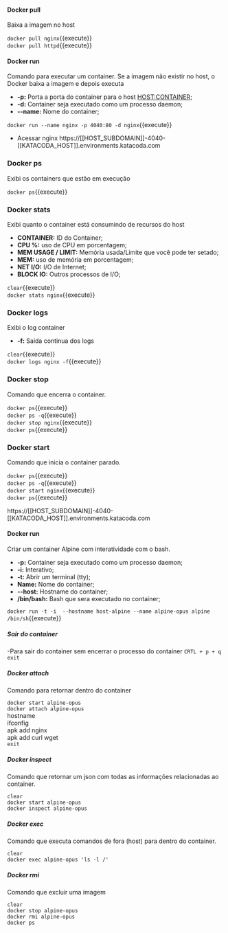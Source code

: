 #### Docker pull
Baixa a imagem no host

`docker pull nginx`{{execute}} <br>
`docker pull httpd`{{execute}}

#### Docker run
Comando para executar um container. Se a imagem não existir no host, o Docker baixa a imagem e depois executa

- **-p:** Porta a porta do container para o host <HOST:CONTAINER>;
- **-d:** Container seja executado como um processo daemon;
- **--name:** Nome do container;

`docker run --name nginx -p 4040:80 -d nginx`{{execute}}
- Acessar nginx
https://[[HOST_SUBDOMAIN]]-4040-[[KATACODA_HOST]].environments.katacoda.com

### Docker ps

Exibi os containers que estão em execução

`docker ps`{{execute}}


### Docker stats

Exibi quanto o container está consumindo de recursos do host

- **CONTAINER:** ID do Container;
- **CPU %:** uso de CPU em porcentagem;
- **MEM USAGE / LIMIT:** Memória usada/Limite que você pode ter setado;
- **MEM:** uso de memória em porcentagem;
- **NET I/O:** I/O de Internet;
- **BLOCK IO:** Outros processos de I/O;

`clear`{{execute}} <br>
`docker stats nginx`{{execute}}


### Docker logs

Exibi o log container

- **-f:** Saída continua dos logs

`clear`{{execute}} <br>
`docker logs nginx -f`{{execute}}

### Docker stop

Comando que encerra o container.

`docker ps`{{execute}} <br>
`docker ps -q`{{execute}} <br>
`docker stop nginx`{{execute}} <br>
`docker ps`{{execute}} <br>


### Docker start

Comando que inicia o container parado.

`docker ps`{{execute}} <br>
`docker ps -q`{{execute}} <br>
`docker start nginx`{{execute}} <br>
`docker ps`{{execute}} <br>

https://[[HOST_SUBDOMAIN]]-4040-[[KATACODA_HOST]].environments.katacoda.com

#### Docker run

Criar um container Alpine com interatividade com o bash. 

- **-p:** Container seja executado como um processo daemon;
- **-i:** Interativo;
- **-t:** Abrir um terminal (tty);
- **Name:** Nome do container;
- **--host:** Hostname do container;
- **/bin/bash:** Bash que sera executado no container;

`docker run -t -i  --hostname host-alpine --name alpine-opus alpine /bin/sh`{{execute}}

##### Sair do container
-Para sair do container sem encerrar o processo do container
`CRTL + p + q` <br>
`exit` <br>

##### Docker attach
Comando para retornar dentro do container

`docker start alpine-opus` <br>
`docker attach alpine-opus` <br>
hostname <br>
ifconfig <br>
apk add nginx <br>
apk add curl wget <br>
`exit` <br>

##### Docker inspect
Comando que retornar um json com todas as informações relacionadas ao container.

`clear` <br>
`docker start alpine-opus` <br>
`docker inspect alpine-opus` <br>

##### Docker exec
Comando que executa comandos de fora (host) para dentro do container.

`clear` <br>
`docker exec alpine-opus 'ls -l /'` <br>


##### Docker rmi
Comando que excluir uma imagem

`clear` <br>
`docker stop alpine-opus` <br>
`docker rmi alpine-opus` <br>
`docker ps` <br>